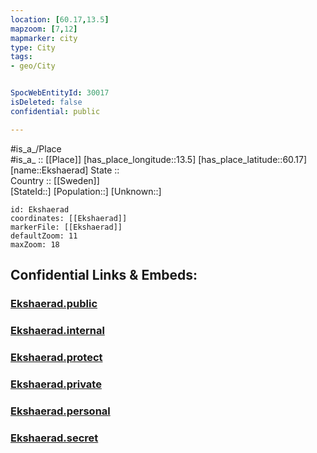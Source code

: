 ```yaml
---
location: [60.17,13.5] 
mapzoom: [7,12] 
mapmarker: city 
type: City
tags:
- geo/City


SpocWebEntityId: 30017
isDeleted: false
confidential: public

---
```

#is_a_/Place  
#is_a_ :: [[Place]] 
[has_place_longitude::13.5] 
[has_place_latitude::60.17] 
[name::Ekshaerad] 
State ::  
Country :: [[Sweden]]  
[StateId::] 
[Population::] 
[Unknown::] 


```leaflet
id: Ekshaerad
coordinates: [[Ekshaerad]] 
markerFile: [[Ekshaerad]] 
defaultZoom: 11 
maxZoom: 18
```


## Confidential Links & Embeds: 

### [Ekshaerad.public](/_public/\Earth\Continent\Europe\Europe~North\Sweden\Provinces~Sweden\Värmland\CityEkshaerad.public.md) 

### [Ekshaerad.internal](/_internal/\Earth\Continent\Europe\Europe~North\Sweden\Provinces~Sweden\Värmland\CityEkshaerad.internal.md) 

### [Ekshaerad.protect](/_protect/\Earth\Continent\Europe\Europe~North\Sweden\Provinces~Sweden\Värmland\CityEkshaerad.protect.md) 

### [Ekshaerad.private](/_private/\Earth\Continent\Europe\Europe~North\Sweden\Provinces~Sweden\Värmland\CityEkshaerad.private.md) 

### [Ekshaerad.personal](/_personal/\Earth\Continent\Europe\Europe~North\Sweden\Provinces~Sweden\Värmland\CityEkshaerad.personal.md) 

### [Ekshaerad.secret](/_secret/\Earth\Continent\Europe\Europe~North\Sweden\Provinces~Sweden\Värmland\CityEkshaerad.secret.md)

